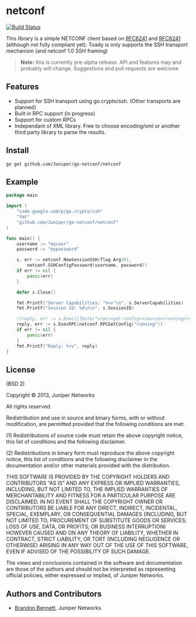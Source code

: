 netconf
=======

[![Build Status](https://travis-ci.org/Juniper/go-netconf.png)](https://travis-ci.org/Juniper/go-netconf)


This library is a simple NETCONF client based on [RFC6241](http://tools.ietf.org/html/rfc6241) and [RFC6241](http://tools.ietf.org/html/rfc6242) (although not fully compliant yet).  Toady is only supports the SSH transport mechanism (and netconf 1.0 SSH framing)

> **Note:** this is currently pre-alpha release.  API and features may and probably will change.  Suggestions and pull requests are welcome

Features
--------
* Support for SSH transport using go.crypto/ssh. (Other transports are planned)
* Built in RPC support (in progress)
* Support for custom RPCs
* Independant of XML library.  Free to choose encoding/xml or another third party library to parse the results.

Install
-------

    go get github.com/Juniper/go-netconf/netconf
    
Example
-------
```Go
package main

import (
	"code.google.com/p/go.crypto/ssh"
	"fmt"
	"github.com/Juniper/go-netconf/netconf"
)

func main() {
	username := "myuser"
	password := "mypassword"

	s, err := netconf.NewSessionSSH(flag.Arg(0),
		netconf.SSHConfigPassword(username, password))
	if err != nil {
		panic(err)
	}

	defer s.Close()

	fmt.Printf("Server Capabilities: '%+v'\n", s.ServerCapabilities)
	fmt.Printf("Session Id: %d\n\n", s.SessionID)

	//reply, err := s.Exec([]byte("<rpc><get-config><source><running/></source></get-config></rpc>"))
	reply, err := s.ExecRPC(netconf.RPCGetConfig("running"))
	if err != nil {
		panic(err)
	}
	fmt.Printf("Reply: %+v", reply)
}

```

License
-------
(BSD 2)

Copyright © 2013, Juniper Networks

All rights reserved.

Redistribution and use in source and binary forms, with or without modification, are permitted provided that the following conditions are met:

(1) Redistributions of source code must retain the above copyright notice, this list of conditions and the following disclaimer.

(2) Redistributions in binary form must reproduce the above copyright notice, this list of conditions and the following disclaimer in the documentation and/or other materials provided with the distribution.

THIS SOFTWARE IS PROVIDED BY THE COPYRIGHT HOLDERS AND CONTRIBUTORS “AS IS” AND ANY EXPRESS OR IMPLIED WARRANTIES, INCLUDING, BUT NOT LIMITED TO, THE IMPLIED WARRANTIES OF MERCHANTABILITY AND FITNESS FOR A PARTICULAR PURPOSE ARE DISCLAIMED. IN NO EVENT SHALL THE COPYRIGHT OWNER OR CONTRIBUTORS BE LIABLE FOR ANY DIRECT, INDIRECT, INCIDENTAL, SPECIAL, EXEMPLARY, OR CONSEQUENTIAL DAMAGES (INCLUDING, BUT NOT LIMITED TO, PROCUREMENT OF SUBSTITUTE GOODS OR SERVICES; LOSS OF USE, DATA, OR PROFITS; OR BUSINESS INTERRUPTION) HOWEVER CAUSED AND ON ANY THEORY OF LIABILITY, WHETHER IN CONTRACT, STRICT LIABILITY, OR TORT (INCLUDING NEGLIGENCE OR OTHERWISE) ARISING IN ANY WAY OUT OF THE USE OF THIS SOFTWARE, EVEN IF ADVISED OF THE POSSIBILITY OF SUCH DAMAGE.

The views and conclusions contained in the software and documentation are those of the authors and should not be interpreted as representing official policies, either expressed or implied, of Juniper Networks.

Authors and Contributors
------------------------
* [Brandon Bennett](http://www.linkedin.com/in/brandonrbennett), Juniper Networks